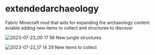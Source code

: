 # extendedarchaeology
Fabric Minecraft mod that aids for expanding the archaeology content aviable adding new items to collect and structures to discover

![2023-07-23_00 17 56](https://github.com/Aless00san/extendedarchaeology/assets/99504826/8a1da02e-3c3d-406b-a17e-5b0bd87f891f)
New jungle structures

![2023-07-22_17 14 29](https://github.com/Aless00san/extendedarchaeology/assets/99504826/9ba9ef11-6b58-4bb4-a538-eb1bf90c592b)
New items to collect
